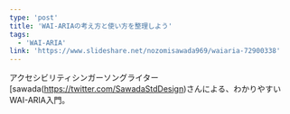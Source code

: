 ```yaml
---
type: 'post'
title: 'WAI-ARIAの考え方と使い方を整理しよう'
tags:
  - 'WAI-ARIA'
link: 'https://www.slideshare.net/nozomisawada969/waiaria-72900338'
---
```

アクセシビリティシンガーソングライター[sawada(https://twitter.com/SawadaStdDesign)さんによる、わかりやすいWAI-ARIA入門。